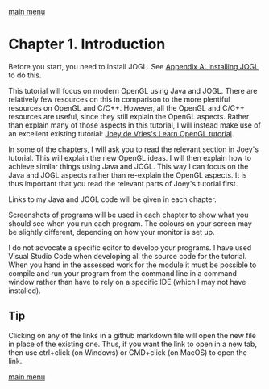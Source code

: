 [main menu](../README.md)

# Chapter 1. Introduction

Before you start, you need to install JOGL. See [Appendix A: Installing JOGL](appendixA.md) to do this.

This tutorial will focus on modern OpenGL using Java and JOGL. There are relatively few resources on this in comparison to the more plentiful resources on OpenGL and C/C++. However, all the OpenGL and C/C++ resources are useful, since they still explain the OpenGL aspects. Rather than explain many of those aspects in this tutorial, I will instead make use of an excellent existing tutorial: [Joey de Vries's Learn OpenGL tutorial](https://learnopengl.com/).

In some of the chapters, I will ask you to read the relevant section in Joey's tutorial. This will explain the new OpenGL ideas. I will then explain how to achieve similar things using Java and JOGL. This way I can focus on the Java and JOGL aspects rather than re-explain the OpenGL aspects. It is thus important that you read the relevant parts of Joey's tutorial first.

Links to my Java and JOGL code will be given in each chapter.

Screenshots of programs will be used in each chapter to show what you should see when you run each program. The colours on your screen may be slightly different, depending on how your monitor is set up.

I do not advocate a specific editor to develop your programs. I have used Visual Studio Code when developing all the source code for the tutorial. When you hand in the assessed work for the module it must be possible to compile and run your program from the command line in a command window rather than have to rely on a specific IDE (which I may not have installed).

## Tip

Clicking on any of the links in a github markdown file will open the new file in place of the existing one. Thus, if you want the link to open in a new tab, then use ctrl+click (on Windows) or CMD+click (on MacOS) to open the link.

[main menu](../README.md)